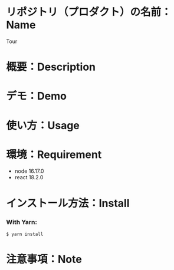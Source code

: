 # リポジトリ（プロダクト）の名前：Name
Tour
# 概要：Description


# デモ：Demo


# 使い方：Usage


# 環境：Requirement
- node 16.17.0
- react 18.2.0

# インストール方法：Install
### With Yarn:
```
$ yarn install
```

# 注意事項：Note
